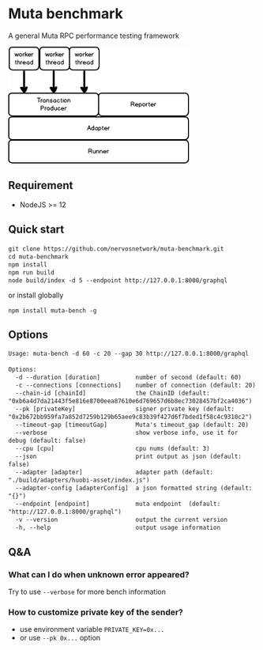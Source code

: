 # Muta benchmark

A general Muta RPC performance testing framework

![architecture](./asset/architecture.png)

## Requirement

- NodeJS >= 12

## Quick start

```shell
git clone https://github.com/nervosnetwork/muta-benchmark.git
cd muta-benchmark
npm install
npm run build
node build/index -d 5 --endpoint http://127.0.0.1:8000/graphql
```

or install globally

```
npm install muta-bench -g
```

## Options

```
Usage: muta-bench -d 60 -c 20 --gap 30 http://127.0.0.1:8000/graphql

Options:
  -d --duration [duration]          number of second (default: 60)
  -c --connections [connections]    number of connection (default: 20)
  --chain-id [chainId]              the ChainID (default: "0xb6a4d7da21443f5e816e8700eea87610e6d769657d6b8ec73028457bf2ca4036")
  --pk [privateKey]                 signer private key (default: "0x2b672bb959fa7a852d7259b129b65aee9c83b39f427d6f7bded1f58c4c9310c2")
  --timeout-gap [timeoutGap]        Muta's timeout_gap (default: 20)
  --verbose                         show verbose info, use it for debug (default: false)
  --cpu [cpu]                       cpu nums (default: 3)
  --json                            print output as json (default: false)
  --adapter [adapter]               adapter path (default: "./build/adapters/huobi-asset/index.js")
  --adapter-config [adapterConfig]  a json formatted string (default: "{}")
  --endpoint [endpoint]             muta endpoint  (default: "http://127.0.0.1:8000/graphql")
  -v --version                      output the current version
  -h, --help                        output usage information

```

## Q&A

### What can I do when unknown error appeared?

Try to use `--verbose` for more bench information

### How to customize private key of the sender?

- use environment variable `PRIVATE_KEY=0x...`
- or use `--pk 0x...` option
